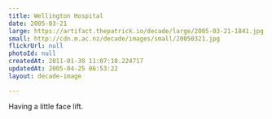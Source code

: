 ```yaml
---
title: Wellington Hospital
date: 2005-03-21
large: https://artifact.thepatrick.io/decade/large/2005-03-21-1841.jpg
small: http://cdn.m.ac.nz/decade/images/small/20050321.jpg
flickrUrl: null
photoId: null
createdAt: 2011-01-30 11:07:18.224717
updatedAt: 2005-04-25 06:53:22
layout: decade-image

---
```

Having a little face lift.
